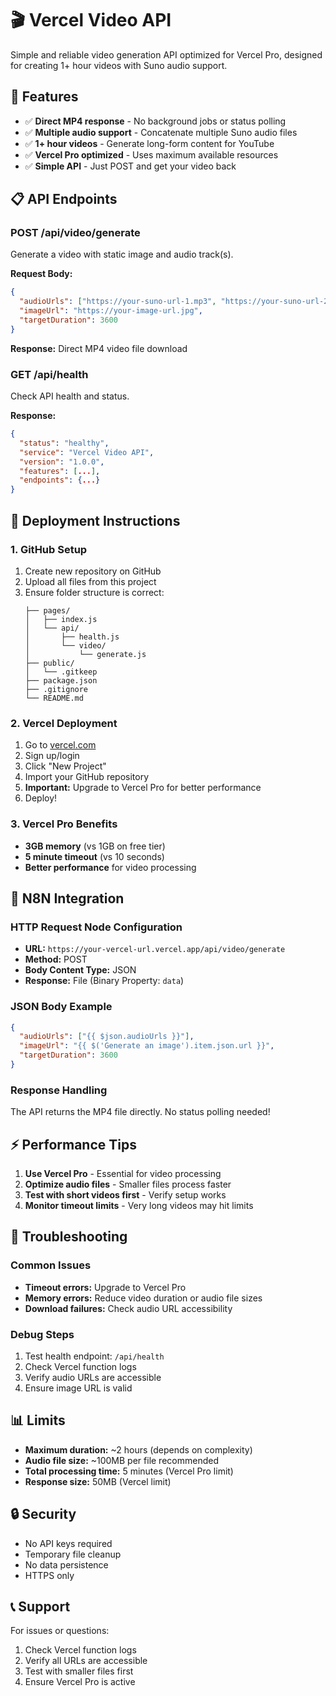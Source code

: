 # 🎬 Vercel Video API

Simple and reliable video generation API optimized for Vercel Pro, designed for creating 1+ hour videos with Suno audio support.

## 🚀 Features

- ✅ **Direct MP4 response** - No background jobs or status polling
- ✅ **Multiple audio support** - Concatenate multiple Suno audio files
- ✅ **1+ hour videos** - Generate long-form content for YouTube
- ✅ **Vercel Pro optimized** - Uses maximum available resources
- ✅ **Simple API** - Just POST and get your video back

## 📋 API Endpoints

### POST /api/video/generate
Generate a video with static image and audio track(s).

**Request Body:**
```json
{
  "audioUrls": ["https://your-suno-url-1.mp3", "https://your-suno-url-2.mp3"],
  "imageUrl": "https://your-image-url.jpg",
  "targetDuration": 3600
}
```

**Response:** Direct MP4 video file download

### GET /api/health
Check API health and status.

**Response:**
```json
{
  "status": "healthy",
  "service": "Vercel Video API",
  "version": "1.0.0",
  "features": [...],
  "endpoints": {...}
}
```

## 🔧 Deployment Instructions

### 1. GitHub Setup
1. Create new repository on GitHub
2. Upload all files from this project
3. Ensure folder structure is correct:
   ```
   ├── pages/
   │   ├── index.js
   │   └── api/
   │       ├── health.js
   │       └── video/
   │           └── generate.js
   ├── public/
   │   └── .gitkeep
   ├── package.json
   ├── .gitignore
   └── README.md
   ```

### 2. Vercel Deployment
1. Go to [vercel.com](https://vercel.com)
2. Sign up/login
3. Click "New Project"
4. Import your GitHub repository
5. **Important:** Upgrade to Vercel Pro for better performance
6. Deploy!

### 3. Vercel Pro Benefits
- **3GB memory** (vs 1GB on free tier)
- **5 minute timeout** (vs 10 seconds)
- **Better performance** for video processing

## 🎯 N8N Integration

### HTTP Request Node Configuration
- **URL:** `https://your-vercel-url.vercel.app/api/video/generate`
- **Method:** POST
- **Body Content Type:** JSON
- **Response:** File (Binary Property: `data`)

### JSON Body Example
```json
{
  "audioUrls": ["{{ $json.audioUrls }}"],
  "imageUrl": "{{ $('Generate an image').item.json.url }}",
  "targetDuration": 3600
}
```

### Response Handling
The API returns the MP4 file directly. No status polling needed!

## ⚡ Performance Tips

1. **Use Vercel Pro** - Essential for video processing
2. **Optimize audio files** - Smaller files process faster
3. **Test with short videos first** - Verify setup works
4. **Monitor timeout limits** - Very long videos may hit limits

## 🐛 Troubleshooting

### Common Issues
- **Timeout errors:** Upgrade to Vercel Pro
- **Memory errors:** Reduce video duration or audio file sizes
- **Download failures:** Check audio URL accessibility

### Debug Steps
1. Test health endpoint: `/api/health`
2. Check Vercel function logs
3. Verify audio URLs are accessible
4. Ensure image URL is valid

## 📊 Limits

- **Maximum duration:** ~2 hours (depends on complexity)
- **Audio file size:** ~100MB per file recommended
- **Total processing time:** 5 minutes (Vercel Pro limit)
- **Response size:** 50MB (Vercel limit)

## 🔒 Security

- No API keys required
- Temporary file cleanup
- No data persistence
- HTTPS only

## 📞 Support

For issues or questions:
1. Check Vercel function logs
2. Verify all URLs are accessible
3. Test with smaller files first
4. Ensure Vercel Pro is active


